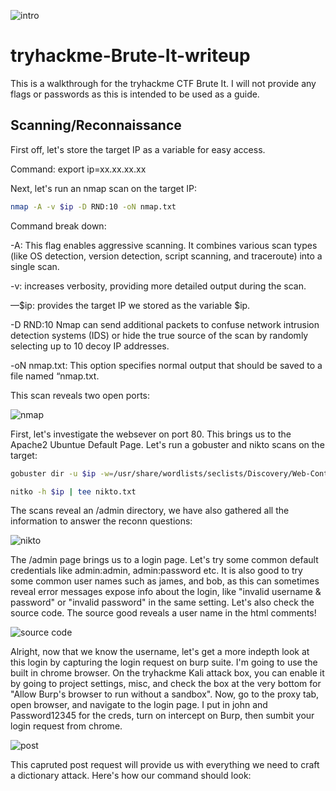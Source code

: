
![intro](https://github.com/user-attachments/assets/1642a9ac-b7f2-44e3-b042-453b11eed19d)

# tryhackme-Brute-It-writeup
This is a walkthrough for the tryhackme CTF Brute It. I will not provide any flags or passwords as this is intended to be used as a guide.

## Scanning/Reconnaissance

First off, let's store the target IP as a variable for easy access.

Command: export ip=xx.xx.xx.xx

Next, let's run an nmap scan on the target IP:
```bash
nmap -A -v $ip -D RND:10 -oN nmap.txt
```

Command break down:

-A: This flag enables aggressive scanning. It combines various scan types (like OS detection, version detection, script scanning, and traceroute) into a single scan.

-v: increases verbosity, providing more detailed output during the scan.

—$ip: provides the target IP we stored as the variable $ip.

-D RND:10 Nmap can send additional packets to confuse network intrusion detection systems (IDS) or hide the true source of the scan by randomly selecting up to 10 decoy IP addresses.

-oN nmap.txt: This option specifies normal output that should be saved to a file named “nmap.txt.

This scan reveals two open ports:

![nmap](https://github.com/user-attachments/assets/9be2630f-edec-4198-81f5-28b9301f18e5)

First, let's investigate the websever on port 80. This brings us to the Apache2 Ubuntue Default Page. 
Let's run a gobuster and nikto scans on the target:
```bash
gobuster dir -u $ip -w=/usr/share/wordlists/seclists/Discovery/Web-Content/raft-medium-words.txt -x php,txt,html -o buster.txt
```
```bash
nitko -h $ip | tee nikto.txt
```
The scans reveal an /admin directory, we have also gathered all the information to answer the reconn questions:

![nikto](https://github.com/user-attachments/assets/0f269903-1624-406a-b607-877f7e8a0097)

The /admin page brings us to a login page. Let's try some common default credentials like admin:admin, admin:password etc. It is also good to try some common user names such as james, and bob, as this can sometimes reveal error messages expose info about the login, like "invalid username & password" or "invalid password" in the same setting. Let's also check the source code. The source good reveals a user name in the html comments!

![source code](https://github.com/user-attachments/assets/e6d13c49-f350-4987-bf89-15518ddbc8c9)

Alright, now that we know the username, let's get a more indepth look at this login by capturing the login request on burp suite. I'm going to use the built in chrome browser. On the tryhackme Kali attack box, you can enable it by going to project settings, misc, and check the box at the very bottom for "Allow Burp's browser to run without a sandbox". Now, go to the proxy tab, open browser, and navigate to the login page. I put in john and Password12345 for the creds, turn on intercept on Burp, then sumbit your login request from chrome.

![post](https://github.com/user-attachments/assets/27a419f6-48f8-4ea0-9d93-f05499d65be4)

This capruted post request will provide us with everything we need to craft a dictionary attack. Here's how our command should look:
